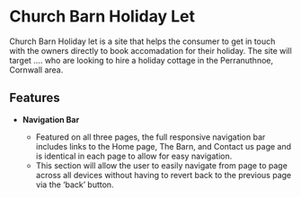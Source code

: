 # Church Barn Holiday Let
Church Barn Holiday let is a site that helps the consumer to get in touch with the owners directly to book accomadation for their holiday.  The site will target .... who are looking to hire a holiday cottage in the Perranuthnoe, Cornwall area.

## Features
- __Navigation Bar__

  - Featured on all three pages, the full responsive navigation bar includes links to the Home page, The Barn, and Contact us page and is identical in each page to allow for easy navigation.
  - This section will allow the user to easily navigate from page to page across all devices without having to revert back to the previous page via the ‘back’ button. 
